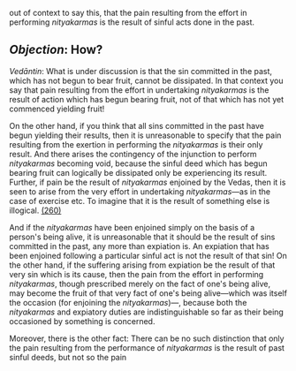 out of context to say this, that the pain resulting from the effort in performing *nityakarmas* is the result of sinful acts done in the past.

## *Objection*: How?

*Vedāntin*: What is under discussion is that the sin committed in the past, which has not begun to bear fruit, cannot be dissipated. In that context you say that pain resulting from the effort in undertaking *nityakarmas* is the result of action which has begun bearing fruit, not of that which has not yet commenced yielding fruit!

On the other hand, if you think that all sins committed in the past have begun yielding their results, then it is unreasonable to specify that the pain resulting from the exertion in performing the *nityakarmas* is their only result. And there arises the contingency of the injunction to perform *nityakarmas* becoming void, because the sinful deed which has begun bearing fruit can logically be dissipated only be experiencing its result. Further, if pain be the result of *nityakarmas* enjoined by the Vedas, then it is seen to arise from the very effort in undertaking *nityakarmas*—as in the case of exercise etc. To imagine that it is the result of something else is illogical. [\(260\)](#page--1-0)

And if the *nityakarmas* have been enjoined simply on the basis of a person's being alive, it is unreasonable that it should be the result of sins committed in the past, any more than expiation is. An expiation that has been enjoined following a particular sinful act is not the result of that sin! On the other hand, if the suffering arising from expiation be the result of that very sin which is its cause, then the pain from the effort in performing *nityakarmas*, though prescribed merely on the fact of one's being alive, may become the fruit of that very fact of one's being alive—which was itself the occasion (for enjoining the *nityakarmas*)—, because both the *nityakarmas* and expiatory duties are indistinguishable so far as their being occasioned by something is concerned.

Moreover, there is the other fact: There can be no such distinction that only the pain resulting from the performance of *nityakarmas* is the result of past sinful deeds, but not so the pain